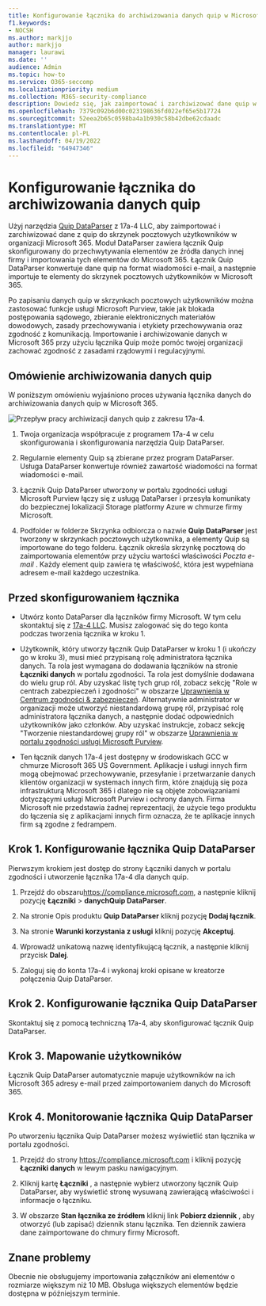```yaml
---
title: Konfigurowanie łącznika do archiwizowania danych quip w Microsoft 365
f1.keywords:
- NOCSH
ms.author: markjjo
author: markjjo
manager: laurawi
ms.date: ''
audience: Admin
ms.topic: how-to
ms.service: O365-seccomp
ms.localizationpriority: medium
ms.collection: M365-security-compliance
description: Dowiedz się, jak zaimportować i zarchiwizować dane quip w Microsoft 365 za pomocą łącznika 17a-4 Quip DataParser.
ms.openlocfilehash: 7379c092b6d00c023198636fd022ef65e5b17724
ms.sourcegitcommit: 52eea2b65c0598ba4a1b930c58b42dbe62cdaadc
ms.translationtype: MT
ms.contentlocale: pl-PL
ms.lasthandoff: 04/19/2022
ms.locfileid: "64947346"
---
```

# <a name="set-up-a-connector-to-archive-quip-data"></a>Konfigurowanie łącznika do archiwizowania danych quip

Użyj narzędzia [Quip DataParser](https://www.17a-4.com/quip-dataparser/) z 17a-4 LLC, aby zaimportować i zarchiwizować dane z quip do skrzynek pocztowych użytkowników w organizacji Microsoft 365. Moduł DataParser zawiera łącznik Quip skonfigurowany do przechwytywania elementów ze źródła danych innej firmy i importowania tych elementów do Microsoft 365. Łącznik Quip DataParser konwertuje dane quip na format wiadomości e-mail, a następnie importuje te elementy do skrzynek pocztowych użytkowników w Microsoft 365.

Po zapisaniu danych quip w skrzynkach pocztowych użytkowników można zastosować funkcje usługi Microsoft Purview, takie jak blokada postępowania sądowego, zbieranie elektronicznych materiałów dowodowych, zasady przechowywania i etykiety przechowywania oraz zgodność z komunikacją. Importowanie i archiwizowanie danych w Microsoft 365 przy użyciu łącznika Quip może pomóc twojej organizacji zachować zgodność z zasadami rządowymi i regulacyjnymi.

## <a name="overview-of-archiving-quip-data"></a>Omówienie archiwizowania danych quip

W poniższym omówieniu wyjaśniono proces używania łącznika danych do archiwizowania danych quip w Microsoft 365.

![Przepływ pracy archiwizacji danych quip z zakresu 17a-4.](../media/QuipDataParserConnectorWorkflow.png)

1. Twoja organizacja współpracuje z programem 17a-4 w celu skonfigurowania i skonfigurowania narzędzia Quip DataParser.

2. Regularnie elementy Quip są zbierane przez program DataParser. Usługa DataParser konwertuje również zawartość wiadomości na format wiadomości e-mail.

3. Łącznik Quip DataParser utworzony w portalu zgodności usługi Microsoft Purview łączy się z usługą DataParser i przesyła komunikaty do bezpiecznej lokalizacji Storage platformy Azure w chmurze firmy Microsoft.

4. Podfolder w folderze Skrzynka odbiorcza o nazwie **Quip DataParser** jest tworzony w skrzynkach pocztowych użytkownika, a elementy Quip są importowane do tego folderu. Łącznik określa skrzynkę pocztową do zaimportowania elementów przy użyciu wartości właściwości *Poczta e-mail* . Każdy element quip zawiera tę właściwość, która jest wypełniana adresem e-mail każdego uczestnika.

## <a name="before-you-set-up-a-connector"></a>Przed skonfigurowaniem łącznika

- Utwórz konto DataParser dla łączników firmy Microsoft. W tym celu skontaktuj się z [17a-4 LLC](https://www.17a-4.com/contact/). Musisz zalogować się do tego konta podczas tworzenia łącznika w kroku 1.

- Użytkownik, który utworzy łącznik Quip DataParser w kroku 1 (i ukończy go w kroku 3), musi mieć przypisaną rolę administratora łącznika danych. Ta rola jest wymagana do dodawania łączników na stronie **Łączniki danych** w portalu zgodności. Ta rola jest domyślnie dodawana do wielu grup ról. Aby uzyskać listę tych grup ról, zobacz sekcję "Role w centrach zabezpieczeń i zgodności" w obszarze [Uprawnienia w Centrum zgodności & zabezpieczeń](../security/office-365-security/permissions-in-the-security-and-compliance-center.md#roles-in-the-security--compliance-center). Alternatywnie administrator w organizacji może utworzyć niestandardową grupę ról, przypisać rolę administratora łącznika danych, a następnie dodać odpowiednich użytkowników jako członków. Aby uzyskać instrukcje, zobacz sekcję "Tworzenie niestandardowej grupy ról" w obszarze [Uprawnienia w portalu zgodności usługi Microsoft Purview](microsoft-365-compliance-center-permissions.md#create-a-custom-role-group).

- Ten łącznik danych 17a-4 jest dostępny w środowiskach GCC w chmurze Microsoft 365 US Government. Aplikacje i usługi innych firm mogą obejmować przechowywanie, przesyłanie i przetwarzanie danych klientów organizacji w systemach innych firm, które znajdują się poza infrastrukturą Microsoft 365 i dlatego nie są objęte zobowiązaniami dotyczącymi usługi Microsoft Purview i ochrony danych. Firma Microsoft nie przedstawia żadnej reprezentacji, że użycie tego produktu do łączenia się z aplikacjami innych firm oznacza, że te aplikacje innych firm są zgodne z fedrampem.

## <a name="step-1-set-up-a-quip-dataparser-connector"></a>Krok 1. Konfigurowanie łącznika Quip DataParser

Pierwszym krokiem jest dostęp do strony Łączniki danych w portalu zgodności i utworzenie łącznika 17a-4 dla danych quip.

1. Przejdź do obszaru<https://compliance.microsoft.com>, a następnie kliknij pozycję **Łączniki** >  **danychQuip DataParser**.

2. Na stronie Opis produktu **Quip DataParser** kliknij pozycję **Dodaj łącznik**.

3. Na stronie **Warunki korzystania z usługi** kliknij pozycję **Akceptuj**.

4. Wprowadź unikatową nazwę identyfikującą łącznik, a następnie kliknij przycisk **Dalej**.

5. Zaloguj się do konta 17a-4 i wykonaj kroki opisane w kreatorze połączenia Quip DataParser.

## <a name="step-2-configure-the-quip-dataparser-connector"></a>Krok 2. Konfigurowanie łącznika Quip DataParser

Skontaktuj się z pomocą techniczną 17a-4, aby skonfigurować łącznik Quip DataParser.

## <a name="step-3-map-users"></a>Krok 3. Mapowanie użytkowników

Łącznik Quip DataParser automatycznie mapuje użytkowników na ich Microsoft 365 adresy e-mail przed zaimportowaniem danych do Microsoft 365.

## <a name="step-4-monitor-the-quip-dataparser-connector"></a>Krok 4. Monitorowanie łącznika Quip DataParser

Po utworzeniu łącznika Quip DataParser możesz wyświetlić stan łącznika w portalu zgodności.

1. Przejdź do strony <https://compliance.microsoft.com> i kliknij pozycję **Łączniki danych** w lewym pasku nawigacyjnym.

2. Kliknij kartę **Łączniki** , a następnie wybierz utworzony łącznik Quip DataParser, aby wyświetlić stronę wysuwaną zawierającą właściwości i informacje o łączniku.

3. W obszarze **Stan łącznika ze źródłem** kliknij link **Pobierz dziennik** , aby otworzyć (lub zapisać) dziennik stanu łącznika. Ten dziennik zawiera dane zaimportowane do chmury firmy Microsoft.

## <a name="known-issues"></a>Znane problemy

Obecnie nie obsługujemy importowania załączników ani elementów o rozmiarze większym niż 10 MB. Obsługa większych elementów będzie dostępna w późniejszym terminie.
